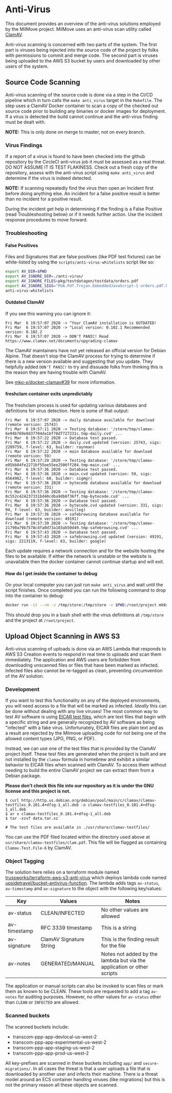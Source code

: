 # Anti-Virus

This document provides an overview of the anti-virus solutions employed by the MilMove project.
MilMove uses an anti-virus scan utility called [ClamAV](https://www.clamav.net).

Anti-virus scanning is concerned with two parts of the system. The first part is viruses being injected into the source code of the project by folks with permissions to commit and merge code. The second part is viruses being uploaded to the AWS S3 bucket by users and downloaded by other users of the system.

## Source Code Scanning

Anti-virus scanning of the source code is done via a step in the CI/CD pipeline which in turn calls the `make anti_virus` target in the `Makefile`. The step uses a ClamAV Docker container to scan a copy of the checked out source code prior to building any binaries or docker images for deployment. If a virus is detected the build cannot continue and the anti-virus finding must be dealt with.

**NOTE:** This is only done on merge to master, not on every branch.

### Virus Findings

If a report of a virus is found to have been checked into the github repository by the CircleCI anti-virus job it must be assessed as a real threat. DO NOT ASSUME IT IS TEST FLAKINESS. Check out a fresh copy of the repository, assess with the anti-virus script using `make anti_virus` and determine if the virus is indeed detected.

**NOTE:** If scanning repeatedly find the virus then open an Incident first before doing anything else. An incident for a false positive result is better than no incident for a positive result.

During the incident get help in determining if the finding is a False Positive (read Troubleshooting below) or if it needs further action. Use the incident response procedures to move forward.

### Troubleshooting

#### False Positives

Files and Signatures that are false positives (like PDF test fixtures) can be white-listed by using the `scripts/anti-virus-whitelists` script like so:

```sh
export AV_DIR=$PWD
export AV_IGNORE_DIR=./anti-virus/
export AV_IGNORE_FILES=pkg/testdatagen/testdata/orders.pdf
export AV_IGNORE_SIGS="PUA.Pdf.Trojan.EmbeddedJavaScript-1 orders.pdf.UNOFFICIAL"
anti-virus-whitelists
```

#### Outdated ClamAV

If you see this warning you can ignore it:

```text
Fri Mar  6 19:57:07 2020 -> ^Your ClamAV installation is OUTDATED!
Fri Mar  6 19:57:07 2020 -> ^Local version: 0.102.1 Recommended version: 0.102.2
Fri Mar  6 19:57:07 2020 -> DON'T PANIC! Read https://www.clamav.net/documents/upgrading-clamav
```

The ClamAV maintainers have not yet released an official version for Debian Alpine. That doesn't stop the ClamAV process for trying to determine if there is a new version available and suggesting that you update. They helpfully added `DON'T PANIC!` to try and dissuade folks from thinking this is the reason they are having trouble with ClamAV.

See [mko-x/docker-clamav#39](https://github.com/mko-x/docker-clamav/issues/39) for more information.

#### freshclam container exits unpredictably

The freshclam process is used for updating various databases and definitions for virus detection. Here is some of that output:

```text
Fri Mar  6 19:57:07 2020 -> daily database available for download (remote version: 25743)
Fri Mar  6 19:57:11 2020 -> Testing database: '/store/tmp/clamav-6e94b769e8d37704da1bf78d7727231c.tmp-daily.cvd' ...
Fri Mar  6 19:57:22 2020 -> Database test passed.
Fri Mar  6 19:57:22 2020 -> daily.cvd updated (version: 25743, sigs: 2209759, f-level: 63, builder: raynman)
Fri Mar  6 19:57:22 2020 -> main database available for download (remote version: 59)
Fri Mar  6 19:57:29 2020 -> Testing database: '/store/tmp/clamav-e05bb84fe2271bf55ee55ee2506ff284.tmp-main.cvd' ...
Fri Mar  6 19:57:36 2020 -> Database test passed.
Fri Mar  6 19:57:36 2020 -> main.cvd updated (version: 59, sigs: 4564902, f-level: 60, builder: sigmgr)
Fri Mar  6 19:57:36 2020 -> bytecode database available for download (remote version: 331)
Fri Mar  6 19:57:36 2020 -> Testing database: '/store/tmp/clamav-8c552c424237331bd40cdba9db6f36ff.tmp-bytecode.cvd' ...
Fri Mar  6 19:57:36 2020 -> Database test passed.
Fri Mar  6 19:57:36 2020 -> bytecode.cvd updated (version: 331, sigs: 94, f-level: 63, builder: anvilleg)
Fri Mar  6 19:57:36 2020 -> safebrowsing database available for download (remote version: 49191)
Fri Mar  6 19:57:39 2020 -> Testing database: '/store/tmp/clamav-21790a79b7578c4fa0d73a103ab50d49.tmp-safebrowsing.cvd' ...
Fri Mar  6 19:57:43 2020 -> Database test passed.
Fri Mar  6 19:57:43 2020 -> safebrowsing.cvd updated (version: 49191, sigs: 2213119, f-level: 63, builder: google)
```

Each update requires a network connection and for the website hosting the files to be available. If either the network is unstable or the website is unavailable then the docker container cannot continue startup and will exit.

#### How do I get inside the container to debug

On your local computer you can just run `make anti_virus` and wait until the script finishes. Once completed you can run the following command to drop into the container to debug:

```sh
docker run -it --rm -v /tmp/store:/tmp/store -v $PWD:/root/project mk0x/docker-clamav:alpine /bin/bash
```

This should drop you in a bash shell with the virus definitions at `/tmp/store` and the project at `/root/project`.

## Upload Object Scanning in AWS S3

Anti-virus scanning of uploads is done via an AWS Lambda that responds to AWS S3 Creation events to respond in real time to uploads and scan them immediately. The application and AWS users are forbidden from downloading unscanned files or files that have been marked as infected. Infected files also cannot be re-tagged as clean, preventing circumvention of the AV solution.

### Development

If you want to test this functionality on any of the deployed environments, you will need access to a file that will be marked as infected. *Ideally* this can be done without dealing with any live viruses!  The most common
way to test AV software is using [EICAR test files](https://en.wikipedia.org/wiki/EICAR_test_file), which are text files that begin with a specific string
and are generally recognized by AV software as being "infected" with a fake virus. Unfortunately, EICAR files are plain text and
as a result are rejected by the Milmove uploading code for not being one of the allowed content types (JPG, PNG, or PDF).

Instead, we can use one of the test files that is provided by the ClamAV project itself. These test files are generated
when the project is built and are not installed by the `clamav` formula in homebrew and exhibit a similar behavior to EICAR
files when scanned with ClamAV. To access them without needing to build the entire ClamAV project we can extract them from a Debian package.

**Please don't check this file into our repository as it is under the GNU license and this project is not.**

```shell script
$ curl http://http.us.debian.org/debian/pool/main/c/clamav/clamav-testfiles_0.101.4+dfsg-1_all.deb -o clamav-testfiles_0.101.4+dfsg-1_all.deb
$ ar x clamav-testfiles_0.101.4+dfsg-1_all.deb
$ tar -xzvf data.tar.xz

# The test files are available in ./usr/share/clamav-testfiles/
```

You can use the PDF filed located within the directory used above at `usr/share/clamav-testfiles/clam.pdf`. This file will
be flagged as containing `Clamav.Test.File-6` by ClamAV.

### Object Tagging

The solution here relies on a terraform module named [trussworks/terraform-aws-s3-anti-virus](https://github.com/trussworks/terraform-aws-s3-anti-virus) which deploys lambda code named [upsidetravel/bucket-antivirus-function](https://github.com/upsidetravel/bucket-antivirus-function).  The lambda adds tags `av-status`, `av-timestamp` and `av-signature` to the object with the following key/values:

| Key | Values | Notes |
| --- | --- | --- |
| av-status | CLEAN/INFECTED | No other values are allowed |
| av-timestamp | RFC 3339 timestamp | This is a string |
| av-signature | ClamAV Signature String | This is the finding result for the file |
| av-notes | GENERATED/MANUAL | Notes not added by the lambda but via the application or other scripts |

The application or manual scripts can also be invoked to scan files or mark them as known to be CLEAN. These tools are requested to add a tag `av-notes` for auditing purposes. However, no other values for `av-status` other than `CLEAN` or `INFECTED` are allowed.

### Scanned buckets

The scanned buckets include:

- transcom-ppp-app-devlocal-us-west-2
- transcom-ppp-app-experimental-us-west-2
- transcom-ppp-app-staging-us-west-2
- transcom-ppp-app-prod-us-west-2

All key-prefixes are scanned in these buckets including `app/` and `secure-migrations/`. In all cases the threat is that a user uploads a file that is downloaded by another user and infects their machine. There is a threat model around an ECS container handling viruses (like migrations) but this is not the primary reason all these objects are scanned.
